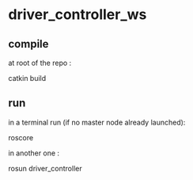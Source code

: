 # driver_controller_ws


## compile

at root of the repo : 

catkin build


## run 

in a terminal run (if no master node already launched): 

roscore

in another one :

rosun driver_controller <executable name>
